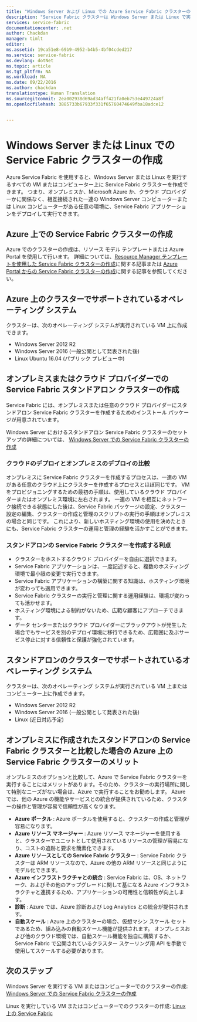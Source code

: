 ```yaml
---
title: "Windows Server および Linux での Azure Service Fabric クラスターの作成 | Microsoft Docs"
description: "Service Fabric クラスターは Windows Server または Linux で実行されます。つまり、Windows Server または Linux を実行できる任意の場所に Service Fabric アプリケーションをデプロイしてホストできます。"
services: service-fabric
documentationcenter: .net
author: Chackdan
manager: timlt
editor: 
ms.assetid: 19ca51e8-69b9-4952-b4b5-4bf04cded217
ms.service: service-fabric
ms.devlang: dotNet
ms.topic: article
ms.tgt_pltfrm: NA
ms.workload: NA
ms.date: 09/22/2016
ms.author: chackdan
translationtype: Human Translation
ms.sourcegitcommit: 2ea002938d69ad34aff421fa0eb753e449724a8f
ms.openlocfilehash: 3885733b67933f331f65760474649fba18adce12


---
```

# <a name="create-service-fabric-clusters-on-windows-server-or-linux"></a>Windows Server または Linux での Service Fabric クラスターの作成
Azure Service Fabric を使用すると、Windows Server または Linux を実行するすべての VM またはコンピューター上に Service Fabric クラスターを作成できます。 つまり、オンプレミスか、Microsoft Azure か、クラウド プロバイダーかに関係なく、相互接続された一連の Windows Server コンピューターまたは Linux コンピューターがある任意の環境に、Service Fabric アプリケーションをデプロイして実行できます。

## <a name="create-service-fabric-clusters-on-azure"></a>Azure 上での Service Fabric クラスターの作成
Azure でのクラスターの作成は、リソース モデル テンプレートまたは Azure Portal を使用して行います。 詳細については、[Resource Manager テンプレートを使用した Service Fabric クラスターの作成](service-fabric-cluster-creation-via-arm.md)に関する記事または [Azure Portal からの Service Fabric クラスターの作成](service-fabric-cluster-creation-via-portal.md)に関する記事を参照してください。

## <a name="supported-operating-systems-for-clusters-on-azure"></a>Azure 上のクラスターでサポートされているオペレーティング システム
クラスターは、次のオペレーティング システムが実行されている VM 上に作成できます。

* Windows Server 2012 R2
* Windows Server 2016 (一般公開として発表された後)
* Linux Ubuntu 16.04 (パブリック プレビュー中) 

## <a name="create-service-fabric-standalone-clusters-on-premise-or-with-any-cloud-provider"></a>オンプレミスまたはクラウド プロバイダーでの Service Fabric スタンドアロン クラスターの作成
Service Fabric には、オンプレミスまたは任意のクラウド プロバイダーにスタンドアロン Service Fabric クラスターを作成するためのインストール パッケージが用意されています。

Windows Server におけるスタンドアロン Service Fabric クラスターのセットアップの詳細については、 [Windows Server での Service Fabric クラスターの作成](service-fabric-cluster-creation-for-windows-server.md)

### <a name="any-cloud-deployments-vs-on-premises-deployments"></a>クラウドのデプロイとオンプレミスのデプロイの比較
オンプレミスに Service Fabric クラスターを作成するプロセスは、一連の VM がある任意のクラウド上にクラスターを作成するプロセスとほぼ同じです。 VM をプロビジョニングするための最初の手順は、使用しているクラウド プロバイダーまたはオンプレミス環境に左右されます。 一連の VM を相互にネットワーク接続できる状態にした後は、Service Fabric パッケージの設定、クラスター設定の編集、クラスターの作成と管理のスクリプトの実行の手順はオンプレミスの場合と同じです。 これにより、新しいホスティング環境の使用を決めたときにも、Service Fabric クラスターの運用と管理の経験を活かすことができます。

### <a name="benefits-of-creating-standalone-service-fabric-clusters"></a>スタンドアロンの Service Fabric クラスターを作成する利点
* クラスターをホストするクラウド プロバイダーを自由に選択できます。
* Service Fabric アプリケーションは、一度記述すると、複数のホスティング環境で最小限の変更で実行できます。
* Service Fabric アプリケーションの構築に関する知識は、ホスティング環境が変わっても適用できます。
* Service Fabric クラスターの実行と管理に関する運用経験は、環境が変わっても活かせます。
* ホスティング環境による制約がないため、広範な顧客にアプローチできます。
* データ センターまたはクラウド プロバイダーにブラックアウトが発生した場合でもサービスを別のデプロイ環境に移行できるため、広範囲に及ぶサービス停止に対する信頼性と保護が強化されています。

## <a name="supported-operating-systems-for-standalone-clusters"></a>スタンドアロンのクラスターでサポートされているオペレーティング システム
クラスターは、次のオペレーティング システムが実行されている VM 上またはコンピューター上に作成できます。

* Windows Server 2012 R2
* Windows Server 2016 (一般公開として発表された後)
* Linux (近日対応予定)

## <a name="advantages-of-service-fabric-clusters-on-azure-over-standalone-service-fabric-clusters-created-on-premises"></a>オンプレミスに作成されたスタンドアロンの Service Fabric クラスターと比較した場合の Azure 上の Service Fabric クラスターのメリット
オンプレミスのオプションと比較して、Azure で Service Fabric クラスターを実行することにはメリットがあります。そのため、クラスターの実行場所に関して特別なニーズがない場合は、Azure で実行することをお勧めします。 Azure では、他の Azure の機能やサービスとの統合が提供されているため、クラスターの操作と管理が容易で信頼性が高くなります。

* **Azure ポータル** : Azure ポータルを使用すると、クラスターの作成と管理が容易になります。
* **Azure リソース マネージャー** : Azure リソース マネージャーを使用すると、クラスターでユニットとして使用されているリソースの管理が容易になり、コストの追跡と要求を簡素化できます。
* **Azure リソースとしての Service Fabric クラスター** : Service Fabric クラスターは ARM リソースなので、Azure の他の ARM リソースと同じようにモデル化できます。
* **Azure インフラストラクチャとの統合** : Service Fabric は、OS、ネットワーク、およびその他のアップグレードに関して基になる Azure インフラストラクチャと連携するため、アプリケーションの可用性と信頼性が向上します。  
* **診断** : Azure では、Azure 診断および Log Analytics との統合が提供されます。
* **自動スケール** : Azure 上のクラスターの場合、仮想マシン スケール セットであるため、組み込みの自動スケール機能が提供されます。 オンプレミスおよび他のクラウド環境では、自動スケール機能を独自に構築するか、Service Fabric で公開されているクラスター スケーリング用 API を手動で使用してスケールする必要があります。

## <a name="next-steps"></a>次のステップ
Windows Server を実行する VM またはコンピューターでのクラスターの作成: [Windows Server での Service Fabric クラスターの作成](service-fabric-cluster-creation-for-windows-server.md)

Linux を実行している VM またはコンピューターでのクラスターの作成: [Linux 上の Service Fabric](service-fabric-linux-overview.md)




<!--HONumber=Nov16_HO3-->


